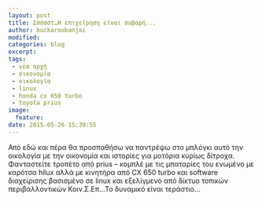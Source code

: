 ```yaml
---
layout: post
title: Σσσσστ…Η επιχείρηση είναι σοβαρή...
author: buckaroobanjai
modified:
categories: blog
excerpt:
tags:
 - νέα αρχή
 - οικονομία
 - οικολογία
 - linux
 - honda cx 650 turbo
 - toyota prius
image:
  feature:
date: 2015-05-26 15:39:55
---
```


Από εδώ και πέρα θα προσπαθήσω να παντρέψω στο μπλόγκι αυτό την οικολογία με την οικονομία και ιστορίες για μοτόρια κυρίως δίτροχα. Φανταστείτε τροπέτο από prius –  κομπλέ με τις μπαταρίες του ενωμένο με καρότσα hilux αλλά με κινητήρα από CX 650 turbo και software διαχείρισης βασισμένο σε linux και εξελίγμενο από δίκτυο τοπικών περιβαλλοντικών Κοιν.Σ.Επ…Το δυναμικό είναι τεράστιο…
